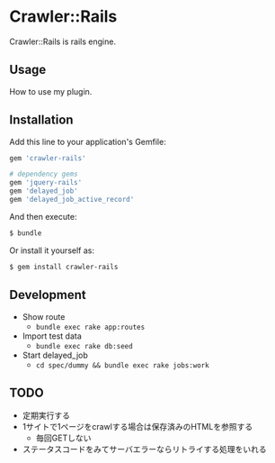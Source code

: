 # Crawler::Rails
Crawler::Rails is rails engine.

## Usage
How to use my plugin.

## Installation
Add this line to your application's Gemfile:

```ruby
gem 'crawler-rails'

# dependency gems
gem 'jquery-rails'
gem 'delayed_job'
gem 'delayed_job_active_record'
```

And then execute:
```bash
$ bundle
```

Or install it yourself as:
```bash
$ gem install crawler-rails
```

## Development
* Show route
  * `bundle exec rake app:routes`
* Import test data
  * `bundle exec rake db:seed`
* Start delayed_job
  * `cd spec/dummy && bundle exec rake jobs:work`

## TODO
* 定期実行する
* 1サイトで1ページをcrawlする場合は保存済みのHTMLを参照する
  * 毎回GETしない
* ステータスコードをみてサーバエラーならリトライする処理をいれる
